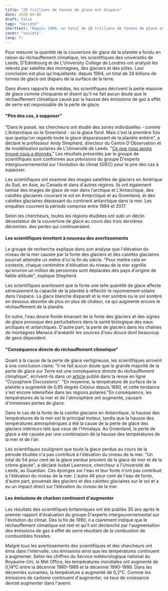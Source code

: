 ```yaml
---
title: "28 trillions de tonnes de glace ont disparu"
date: 2020-09-08
draft: false
tags: "Société"
shorttext: "Depuis 1994, un total de 28 trillions de tonnes de glace ont disparu de la surface de la terre en raison du réchauffement climatique."
cover: "society"
lang: fr
---
```


Pour mesurer la quantité de la couverture de glace de la planète a fondu en raison du réchauffement climatique, les scientifiques des universités de Leeds, D'Edimbourg et de L'University College de Londres ont analysé les relevés par satellite des montagnes, des glaciers et des pôles. Leur conclusion est plus qu'inquiétante: depuis 1994, un total de 28 billions de tonnes de glace ont disparu de la surface de la terre.

Dans divers rapports de médias, les scientifiques décrivent la perte massive de glace comme choquante et disent qu'il ne fait aucun doute que le réchauffement climatique causé par la hausse des émissions de gaz à effet de serre est responsable de la perte de glace.

#### "Pire des cas, à supposer"

"Dans le passé, les chercheurs ont étudié des zones individuelles - comme L'Antarctique ou le Groenland - où la glace fond. Mais c'est la première fois que quelqu'un regarde toute la glace disparaissant de la planète entière", a déclaré le professeur Andy Shepherd, directeur du Centre D'Observation et de modélisation polaires de L'Université de Leeds. "[Ce que nous avons trouvé nous a étonnés.](https://www.theguardian.com/environment/2020/aug/23/earth-lost-28-trillion-tonnes-ice-30-years-global-warming "Earth has lost 28 trillion tonnes of ice in less than 30 years")" Les résultats présentés par le groupe de scientifiques sont conformes aux prévisions du groupe D'experts intergouvernemental sur l'évolution du climat (GIEC) pour le pire des cas à supposer.

Les scientifiques ont examiné des images satellites de glaciers en Amérique du Sud, en Asie, au Canada et dans d'autres régions. Ils ont également tamisé des images de glace de mer dans l'arctique et L'Antarctique, des calottes glaciaires couvrant le sol en Antarctique et au Groenland, et des calottes glaciaires dépassant du continent antarctique dans la mer. Les enquêtes couvrent la période comprise entre 1994 et 2017.

Selon les chercheurs, toutes les régions étudiées ont subi un déclin dévastateur de la couverture de glace au cours des trois dernières décennies. des pertes qui continueraient.

#### Les scientifiques émettent à nouveau des avertissements

Le groupe de recherche explique dans son analyse que l'élévation du niveau de la mer causée par la fonte des glaciers et des calottes glaciaires pourrait atteindre un mètre d'ici la fin du siècle. "Pour mettre cela en contexte, chaque centimètre d'élévation du niveau de la mer signifie qu'environ un million de personnes sont déplacées des pays d'origine de faible altitude", explique Shepherd.

Les scientifiques avertissent que la fonte une telle quantité de glace affecte sérieusement la capacité de la planète à réfléchir le rayonnement solaire dans l'espace. La glace blanche disparaît et la mer sombre ou le sol sombre en dessous absorbe de plus en plus de chaleur, ce qui augmente encore le réchauffement de la planète.

En outre, l'eau douce froide émanant de la fonte des glaciers et des signes de glace provoque des perturbations dans la santé biologique des eaux arctiques et antarctiques. D'autre part, la perte de glaciers dans les chaînes de montagnes Menace d'anéantir les sources d'eau douce dont beaucoup de gens dépendent.

#### "Conséquence directe du réchauffement climatique"

Quant à la cause de la perte de glace vertigineuse, les scientifiques arrivent à une conclusion claire: "il ne fait aucun doute que la grande majorité de la perte de glace sur Terre est une conséquence directe du réchauffement climatique", écrivent-ils dans un [article](https://tc.copernicus.org/preprints/tc-2020-232/ "Earth's ice imbalance") publié dans la revue en ligne "Cryosphere Discussions". "En moyenne, la température de surface de la planète a augmenté de 0,85 degrés Celsius depuis 1880, et cette tendance s'est encore intensifiée dans les régions polaires."En conséquence, les températures de la mer et de l'atmosphère ont augmenté, causant d'immenses pertes de glace.

Dans le cas de la fonte de la calotte glaciaire en Antarctique, la hausse des températures de la mer est le principal moteur, tandis que la hausse des températures atmosphériques a été la cause de la perte de glace des glaciers intérieurs tels que ceux de l'Himalaya. Au Groenland, la perte de glace a été causée par une combinaison de la hausse des températures de la mer et de l'air.

Les scientifiques soulignent que toute la glace perdue au cours de la période étudiée n'a pas contribué à l'élévation du niveau de la mer. "Un total de 54 pour cent de la glace perdue provient de la glace de mer et de la crème glacée", a déclaré Isobel Lawrence, chercheur à l'Université de Leeds, au Guardian. Ces éponges sur l'eau et leur fonte n'ont pas contribué à l'élévation du niveau de la mer. L'autre 46 pour cent de l'eau de fonte, d'autre part, provenait des glaciers et des calottes glaciaires sur le sol et a eu un impact direct sur l'élévation du niveau de la mer.

#### Les émissions de charbon continuent d'augmenter

Les résultats des scientifiques britanniques ont été publiés 30 ans après le premier rapport d'évaluation du groupe D'experts intergouvernemental sur l'évolution du climat. Dès la fin de 1990, il a clairement indiqué que le réchauffement climatique est réel et qu'il est déclenché par l'augmentation des émissions de gaz à effet de serre résultant de la combustion de combustibles fossiles.

Malgré tous les avertissements des scientifiques et des chercheurs ont émis dans l'intervalle, ces émissions ainsi que les températures continuent à augmenter. Selon les chiffres du Service météorologique national du Royaume-Uni, le Met Office, les températures mondiales ont augmenté de 0,14°C entre la décennie 1980-1989 et la décennie 1990-1999.  Dans les décennies suivantes, la température a augmenté de 0,2°C. Comme les émissions de carbone continuent d'augmenter, ce taux de croissance devrait augmenter dans l'avenir.
